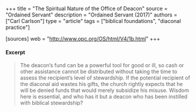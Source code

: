 +++
title = "The Spiritual Nature of the Office of Deacon"
source = "Ordained Servant"
description = "Ordained Servant (2017)"
authors = ["Carl Carlson"]
type = "article"
tags = ["biblical foundations", "diaconal practice"]

[sources]
web = "http://www.opc.org/OS/html/V4/1b.html"
+++

#### Excerpt

> The deacon’s fund can be a powerful tool for good or ill, so cash or other assistance cannot be distributed without taking the time to assess the recipient’s level of stewardship. If the potential recipient of the diaconal aid wastes his gifts, the church rightly expects that he will be denied funds that would merely subsidize his misuse. Wisdom here is essential, and who has it but a deacon who has been instilled with biblical stewardship?

